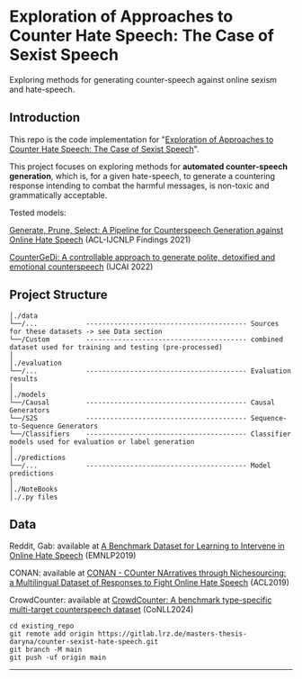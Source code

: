 # Exploration of Approaches to Counter Hate Speech: The Case of Sexist Speech

Exploring methods for generating counter-speech against online sexism and hate-speech. 

## Introduction

This repo is the code implementation for "[Exploration of Approaches to Counter Hate Speech: The Case of Sexist Speech](https://something)".

This project focuses on exploring methods for **automated counter-speech generation**, which is, for a given hate-speech, to generate a countering response intending to combat the harmful messages, is non-toxic and grammatically acceptable.

Tested models:

[Generate, Prune, Select: A Pipeline for Counterspeech Generation against Online Hate Speech](https://github.com/WanzhengZhu/GPS) (ACL-IJCNLP Findings 2021)

[CounterGeDi: A controllable approach to generate polite, detoxified and emotional counterspeech](https://github.com/hate-alert/CounterGEDI) (IJCAI 2022)

## Project Structure

```
│./data
└──/...            ---------------------------------------- Sources for these datasets -> see Data section
└──/Custom         ---------------------------------------- combined dataset used for training and testing (pre-processed)
│
│./evaluation
└──/...            ---------------------------------------- Evaluation results
│
│./models
└──/Causal         ---------------------------------------- Causal Generators
└──/S2S            ---------------------------------------- Sequence-to-Sequence Generators
└──/Classifiers    ---------------------------------------- Classifier models used for evaluation or label generation
│
│./predictions
└──/...            ---------------------------------------- Model predictions
│
│./NoteBooks
│./.py files
```
## Data

Reddit, Gab: available at [A Benchmark Dataset for Learning to Intervene in Online Hate Speech](https://github.com/jing-qian/A-Benchmark-Dataset-for-Learning-to-Intervene-in-Online-Hate-Speech/tree/master/data) (EMNLP2019) 

CONAN: available at [CONAN - COunter NArratives through Nichesourcing: a Multilingual Dataset of Responses to Fight Online Hate Speech](https://github.com/marcoguerini/CONAN) (ACL2019) 

CrowdCounter: available at [CrowdCounter: A benchmark type-specific multi-target counterspeech dataset](https://github.com/hate-alert/crowdcounter) (CoNLL2024) 


```
cd existing_repo
git remote add origin https://gitlab.lrz.de/masters-thesis-daryna/counter-sexist-hate-speech.git
git branch -M main
git push -uf origin main
```


***

